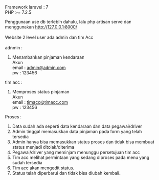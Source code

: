 Framework laravel : 7
</br>
PHP >= 7.2.5

Penggunaan use db terlebih dahulu, lalu php artisan serve dan menggunakan http://127.0.0.1:8000/
</br></br>
Website 2 level user ada admin dan tim Acc
</br>
</br>adnmin :
1. Menambahkan pinjaman kendaraan
</br>Akun 
</br>email : admin@admin.com
</br>pw : 123456

tim acc :
1. Memproses status pinjaman
</br>Akun 
</br>email : timacc@timacc.com
</br>pw : 123456

Proses :
1. Data sudah ada seperti data kendaraan dan data pegawai/driver
2. Admin tinggal memasukkan data pinjaman pada form yang telah tersedia
3. Admin hanya bisa memasukkan status proses dan tidak bisa membuat status menjadi ditolak/diterima
4. Pegawai/driver yang meminjam menunggu persetujuan tim acc
5. Tim acc melihat permintaan yang sedang diproses pada menu yang sudah tersedia
6. Tim acc akan mengedit status.
7. Status telah diperbarui dan tidak bisa diubah kembali.
